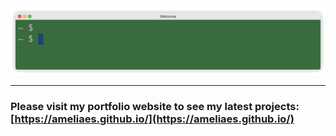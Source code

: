 <div align="center">
  <img src="images/hello.gif">
</div>  

---

### Please visit my portfolio website to see my latest projects: [https://ameliaes.github.io/](https://ameliaes.github.io/)

